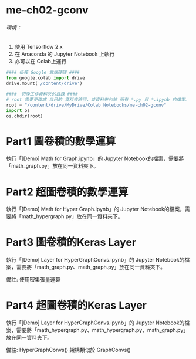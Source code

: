 # me-ch02-gconv

###### 環境：

1. 使用 Tensorflow 2.x
2. 在 Anaconda 的 Jupyter Notebook 上執行
3. 亦可以在 Colab上運行

```python
#### 掛接 Google 雲端硬碟 ####
from google.colab import drive
drive.mount('/content/drive')

####　切換工作資料夾的目錄 ####
# root 需要更改成 自己的 資料夾路徑，並資料夾內放 所有 *.py 與 *.ipynb 的檔案。
root = "/content/drive/MyDrive/Colab Notebooks/me-ch02-gconv"
import os
os.chdir(root)
```



# Part1 圖卷積的數學運算

執行「[Demo] Math for Graph.ipynb」的 Jupyter Notebook的檔案，需要將「math_graph.py」放在同一資料夾下。



# Part2 超圖卷積的數學運算 

執行「[Demo] Math for Hyper Graph.ipynb」的 Jupyter Notebook的檔案，需要將「math_hypergraph.py」放在同一資料夾下。



# Part3 圖卷積的Keras Layer

執行「[Demo] Layer for HyperGraphConvs.ipynb」的 Jupyter Notebook的檔案，需要將「math_graph.py、math_graph.py」放在同一資料夾下。

備註:  使用密集張量運算

# Part4 超圖卷積的Keras Layer

執行「[Demo] Layer for HyperGraphConvs.ipynb」的 Jupyter Notebook的檔案，需要將「math_hypergraph.py、math_hypergraph.py、math_graph.py」放在同一資料夾下。

備註:  HyperGraphConvs() 架構類似於 GraphConvs()

